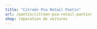 ```yaml
---
title: "Citroën Psa Retail Pantin"
url: /pantin/citroen-psa-retail-pantin/
shop: réparation de voitures
---
```

